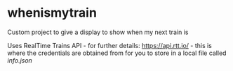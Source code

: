 # whenismytrain
Custom project to give a display to show when my next train is  

Uses RealTime Trains API - for further details: https://api.rtt.io/ - this is where the credentials are obtained from for you to store in a local file called *info.json*


